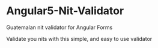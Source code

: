# Angular5-Nit-Validator
Guatemalan nit validator for Angular Forms

Validate you nits with this simple, and easy to use validator
